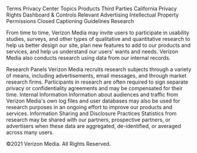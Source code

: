 Terms
Privacy Center
Topics
Products
Third Parties
California Privacy Rights
Dashboard & Controls
Relevant Advertising
Intellectual Property
Permissions
Closed Captioning
Guidelines
Research

From time to time, Verizon Media may invite users to participate in usability studies, surveys, and other types of qualitative and quantitative research to help us better design our site, plan new features to add to our products and services, and help us understand our users' wants and needs. Verizon Media also conducts research using data from our internal records.

Research Panels
Verizon Media recruits research subjects through a variety of means, including advertisements, email messages, and through market research firms.
Participants in research are often required to sign separate privacy or confidentiality agreements and may be compensated for their time.
Internal Information
Information about audiences and traffic from Verizon Media's own log files and user databases may also be used for research purposes in an ongoing effort to improve our products and services.
Information Sharing and Disclosure Practices
Statistics from research may be shared with our partners, prospective partners, or advertisers when these data are aggregated, de-identified, or averaged across many users.

©2021 Verizon Media. All Rights Reserved.